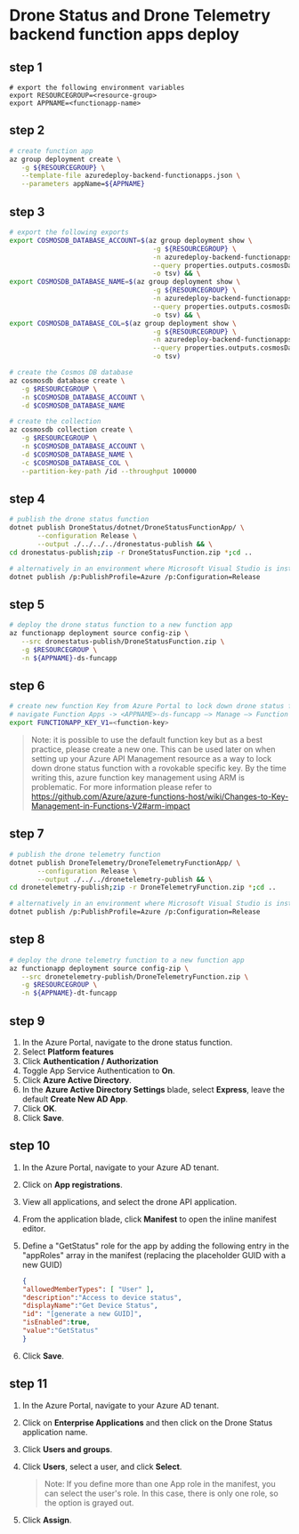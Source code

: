 # Drone Status and Drone Telemetry backend function apps deploy

## step 1

```
# export the following environment variables
export RESOURCEGROUP=<resource-group>
export APPNAME=<functionapp-name>
```

## step 2

```bash
# create function app
az group deployment create \
   -g ${RESOURCEGROUP} \
   --template-file azuredeploy-backend-functionapps.json \
   --parameters appName=${APPNAME}
```

## step 3

```bash
# export the following exports
export COSMOSDB_DATABASE_ACCOUNT=$(az group deployment show \
                                    -g ${RESOURCEGROUP} \
                                    -n azuredeploy-backend-functionapps \
                                    --query properties.outputs.cosmosDatabaseAccount.value \
                                    -o tsv) && \
export COSMOSDB_DATABASE_NAME=$(az group deployment show \
                                    -g ${RESOURCEGROUP} \
                                    -n azuredeploy-backend-functionapps \
                                    --query properties.outputs.cosmosDatabaseName.value \
                                    -o tsv) && \
export COSMOSDB_DATABASE_COL=$(az group deployment show \
                                    -g ${RESOURCEGROUP} \
                                    -n azuredeploy-backend-functionapps \
                                    --query properties.outputs.cosmosDatabaseCollection.value \
                                    -o tsv)

# create the Cosmos DB database
az cosmosdb database create \
   -g $RESOURCEGROUP \
   -n $COSMOSDB_DATABASE_ACCOUNT \
   -d $COSMOSDB_DATABASE_NAME

# create the collection
az cosmosdb collection create \
   -g $RESOURCEGROUP \
   -n $COSMOSDB_DATABASE_ACCOUNT \
   -d $COSMOSDB_DATABASE_NAME \
   -c $COSMOSDB_DATABASE_COL \
   --partition-key-path /id --throughput 100000
```

## step 4

```bash
# publish the drone status function
dotnet publish DroneStatus/dotnet/DroneStatusFunctionApp/ \
       --configuration Release \
       --output ./../../../dronestatus-publish && \
cd dronestatus-publish;zip -r DroneStatusFunction.zip *;cd ..

# alternatively in an environment where Microsoft Visual Studio is installed just exec
dotnet publish /p:PublishProfile=Azure /p:Configuration=Release
```

## step 5

```bash
# deploy the drone status function to a new function app
az functionapp deployment source config-zip \
   --src dronestatus-publish/DroneStatusFunction.zip \
   -g $RESOURCEGROUP \
   -n ${APPNAME}-ds-funcapp
```

## step 6

```bash
# create new function Key from Azure Portal to lock down drone status function.
# navigate Function Apps -> <APPNAME>-ds-funcapp —> Manage —> Function Keys
export FUNCTIONAPP_KEY_V1=<function-key>
```

> Note: it is possible to use the default function key but as a best practice,
> please create a new one. This can be used later on when setting up your
> Azure API Management resource as a way to lock down drone status function with a
> rovokable specific key.
> By the time writing this, azure function key management using ARM is problematic.
> For more information please refer to https://github.com/Azure/azure-functions-host/wiki/Changes-to-Key-Management-in-Functions-V2#arm-impact

## step 7

```bash
# publish the drone telemetry function
dotnet publish DroneTelemetry/DroneTelemetryFunctionApp/ \
       --configuration Release \
       --output ./../../dronetelemetry-publish && \
cd dronetelemetry-publish;zip -r DroneTelemetryFunction.zip *;cd ..

# alternatively in an environment where Microsoft Visual Studio is installed just exec
dotnet publish /p:PublishProfile=Azure /p:Configuration=Release
```

## step 8

```bash
# deploy the drone telemetry function to a new function app
az functionapp deployment source config-zip \
   --src dronetelemetry-publish/DroneTelemetryFunction.zip \
   -g $RESOURCEGROUP \
   -n ${APPNAME}-dt-funcapp
```

## step 9

1. In the Azure Portal, navigate to the drone status function.
2. Select **Platform features**
3. Click **Authentication / Authorization**
4. Toggle App Service Authentication to **On**.
5. Click **Azure Active Directory**.
6. In the **Azure Active Directory Settings** blade, select **Express**, leave the default **Create New AD App**.
7. Click **OK**.
8. Click **Save**.

## step 10

1. In the Azure Portal, navigate to your Azure AD tenant.
2. Click on **App registrations**.
3. View all applications, and select the drone API application.
4. From the application blade, click **Manifest** to open the inline manifest editor.
5. Define a "GetStatus" role for the app by adding the following entry in the "appRoles" array in the manifest (replacing the placeholder GUID with a new GUID)

    ```json
    {
    "allowedMemberTypes": [ "User" ],
    "description":"Access to device status",
    "displayName":"Get Device Status",
    "id": "[generate a new GUID]",
    "isEnabled":true,
    "value":"GetStatus"
    }
    ```
6. Click **Save**.

## step 11

1. In the Azure Portal, navigate to your Azure AD tenant.
2. Click on **Enterprise Applications** and then click on the Drone Status application name.
2. Click **Users and groups**.
3. Click **Users**, select a user, and click **Select**.

    > Note: If you define more than one App role in the manifest, you can select the user's role. In this case, there is only one role, so the option is grayed out.

4. Click **Assign**.